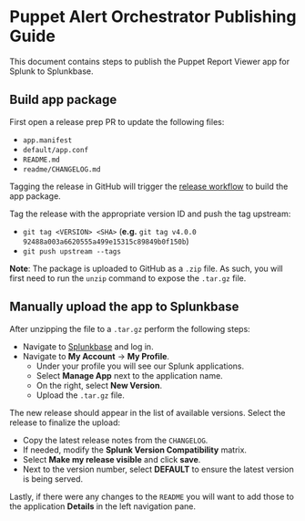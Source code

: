 # Puppet Alert Orchestrator Publishing Guide

This document contains steps to publish the Puppet Report Viewer app for Splunk to Splunkbase.

## Build app package

First open a release prep PR to update the following files:

  * `app.manifest`
  * `default/app.conf`
  * `README.md`
  * `readme/CHANGELOG.md`

Tagging the release in GitHub will trigger the [release workflow](https://github.com/puppetlabs/TA-puppet-alert-actions/workflows/release.yml) to build the app package.

Tag the release with the appropriate version ID and push the tag upstream:

  * `git tag <VERSION> <SHA>` (**e.g.** `git tag v4.0.0 92488a003a6620555a499e15315c89849b0f150b`)
  * `git push upstream --tags`

**Note**: The package is uploaded to GitHub as a `.zip` file. As such, you will first need to run the `unzip` command to expose the `.tar.gz` file.

## Manually upload the app to Splunkbase

After unzipping the file to a `.tar.gz` perform the following steps:

  * Navigate to [Splunkbase](https://splunkbase.splunk.com) and log in.
  * Navigate to **My Account** -> **My Profile**.
    * Under your profile you will see our Splunk applications.
    * Select **Manage App** next to the application name.
    * On the right, select **New Version**.
    * Upload the `.tar.gz` file.

The new release should appear in the list of available versions. Select the release to finalize the upload:

  * Copy the latest release notes from the `CHANGELOG`.
  * If needed, modify the **Splunk Version Compatibility** matrix.
  * Select **Make my release visible** and click **save**.
  * Next to the version number, select **DEFAULT** to ensure the latest version is being served.

Lastly, if there were any changes to the `README` you will want to add those to the application **Details** in the left navigation pane.
